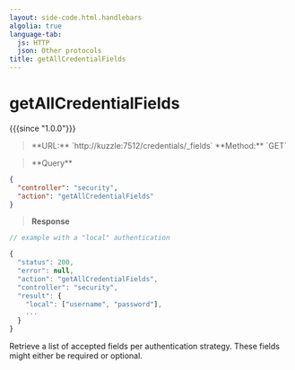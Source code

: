 ```yaml
---
layout: side-code.html.handlebars
algolia: true
language-tab:
  js: HTTP
  json: Other protocols
title: getAllCredentialFields
---
```



# getAllCredentialFields

{{{since "1.0.0"}}}



<blockquote class="js">
<p>
**URL:** `http://kuzzle:7512/credentials/_fields`  
**Method:** `GET`  
</p>
</blockquote>

<blockquote class="json">
<p>
**Query**
</p>
</blockquote>

```json
{
  "controller": "security",
  "action": "getAllCredentialFields"
}
```

>**Response**

```javascript
// example with a "local" authentication

{
  "status": 200,                     
  "error": null,                     
  "action": "getAllCredentialFields",
  "controller": "security",
  "result": {
    "local": ["username", "password"],
    ...
  }
}
```

Retrieve a list of accepted fields per authentication strategy. These fields might either be required or optional.
